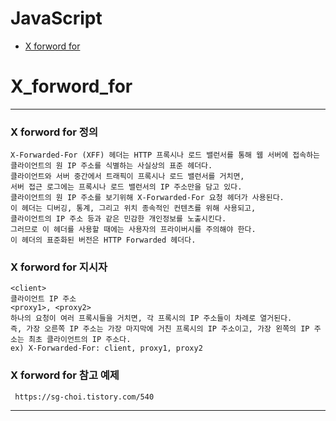 # JavaScript
- [X forword for](https://github.com/seeminglyjs/Coding_Theory/edit/main/Network/#X_forword_for)

# X_forword_for

---
### X forword for 정의
    X-Forwarded-For (XFF) 헤더는 HTTP 프록시나 로드 밸런서를 통해 웹 서버에 접속하는 클라이언트의 원 IP 주소를 식별하는 사실상의 표준 헤더다. 
    클라이언트와 서버 중간에서 트래픽이 프록시나 로드 밸런서를 거치면, 
    서버 접근 로그에는 프록시나 로드 밸런서의 IP 주소만을 담고 있다. 
    클라이언트의 원 IP 주소를 보기위해 X-Forwarded-For 요청 헤더가 사용된다.
    이 헤더는 디버깅, 통계, 그리고 위치 종속적인 컨텐츠를 위해 사용되고, 
    클라이언트의 IP 주소 등과 같은 민감한 개인정보를 노출시킨다. 
    그러므로 이 헤더를 사용할 때에는 사용자의 프라이버시를 주의해야 한다.
    이 헤더의 표준화된 버전은 HTTP Forwarded 헤더다.
    
### X forword for 지시자
    <client>
    클라이언트 IP 주소
    <proxy1>, <proxy2>
    하나의 요청이 여러 프록시들을 거치면, 각 프록시의 IP 주소들이 차례로 열거된다. 
    즉, 가장 오른쪽 IP 주소는 가장 마지막에 거친 프록시의 IP 주소이고, 가장 왼쪽의 IP 주소는 최초 클라이언트의 IP 주소다.
    ex) X-Forwarded-For: client, proxy1, proxy2
      
### X forword for 참고 예제
     https://sg-choi.tistory.com/540
---
